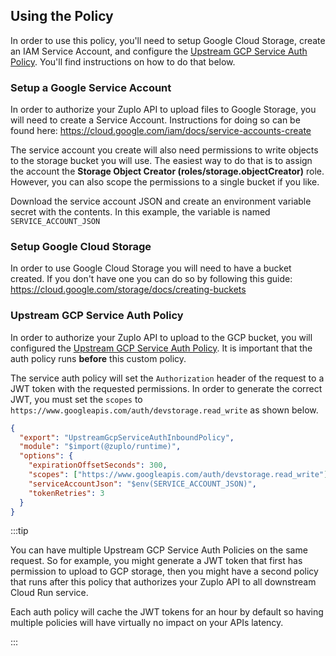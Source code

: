 ## Using the Policy

In order to use this policy, you'll need to setup Google Cloud Storage, create
an IAM Service Account, and configure the
[Upstream GCP Service Auth Policy](/docs/policies/upstream-gcp-service-auth-inbound).
You'll find instructions on how to do that below.

### Setup a Google Service Account

In order to authorize your Zuplo API to upload files to Google Storage, you will
need to create a Service Account. Instructions for doing so can be found here:
https://cloud.google.com/iam/docs/service-accounts-create

The service account you create will also need permissions to write objects to
the storage bucket you will use. The easiest way to do that is to assign the
account the **Storage Object Creator (roles/storage.objectCreator)** role.
However, you can also scope the permissions to a single bucket if you like.

Download the service account JSON and create an environment variable secret with
the contents. In this example, the variable is named `SERVICE_ACCOUNT_JSON`

### Setup Google Cloud Storage

In order to use Google Cloud Storage you will need to have a bucket created. If
you don't have one you can do so by following this guide:
https://cloud.google.com/storage/docs/creating-buckets

### Upstream GCP Service Auth Policy

In order to authorize your Zuplo API to upload to the GCP bucket, you will
configured the
[Upstream GCP Service Auth Policy](/docs/policies/upstream-gcp-service-auth-inbound).
It is important that the auth policy runs **before** this custom policy.

The service auth policy will set the `Authorization` header of the request to a
JWT token with the requested permissions. In order to generate the correct JWT,
you must set the `scopes` to
`https://www.googleapis.com/auth/devstorage.read_write` as shown below.

```json
{
  "export": "UpstreamGcpServiceAuthInboundPolicy",
  "module": "$import(@zuplo/runtime)",
  "options": {
    "expirationOffsetSeconds": 300,
    "scopes": ["https://www.googleapis.com/auth/devstorage.read_write"],
    "serviceAccountJson": "$env(SERVICE_ACCOUNT_JSON)",
    "tokenRetries": 3
  }
}
```

:::tip

You can have multiple Upstream GCP Service Auth Policies on the same request. So
for example, you might generate a JWT token that first has permission to upload
to GCP storage, then you might have a second policy that runs after this policy
that authorizes your Zuplo API to all downstream Cloud Run service.

Each auth policy will cache the JWT tokens for an hour by default so having
multiple policies will have virtually no impact on your APIs latency.

:::
